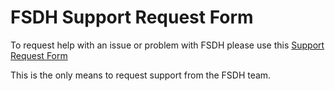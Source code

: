 # FSDH Support Request Form

To request help with an issue or problem with FSDH please use this [Support Request Form](https://forms.office.com/pages/responsepage.aspx?id=lMFb0L-U1kquLh2w8uOPXhksOXzZ73RCp9fVTz4vTU5UNTc1U00yNVUxWVg4SkJGMFVHN1RCTTdQRS4u)

This is the only means to request support from the FSDH team.


